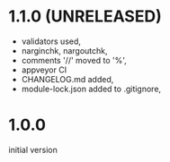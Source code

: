 # 1.1.0 (UNRELEASED)

- validators used,
- narginchk, nargoutchk,
- comments '//' moved to '%',
- appveyor CI
- CHANGELOG.md added,
- module-lock.json added to .gitignore,

# 1.0.0

initial version
